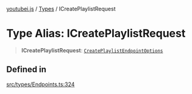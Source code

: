 [youtubei.js](../../../README.md) / [Types](../README.md) / ICreatePlaylistRequest

# Type Alias: ICreatePlaylistRequest

> **ICreatePlaylistRequest**: [`CreatePlaylistEndpointOptions`](CreatePlaylistEndpointOptions.md)

## Defined in

[src/types/Endpoints.ts:324](https://github.com/LuanRT/YouTube.js/blob/eb21af33db708f0355f4fb15881f5d4fabc7b06c/src/types/Endpoints.ts#L324)
